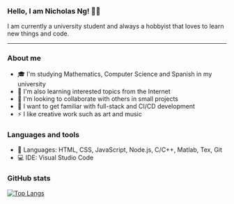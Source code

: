 ### Hello, I am Nicholas Ng! 👋🏻
I am currently a university student and always a hobbyist that loves to learn new things and code.

<hr />

### About me
- 🎓 I'm studying Mathematics, Computer Science and Spanish in my university
- 🌱 I'm also learning interested topics from the Internet
- 👯 I'm looking to collaborate with others in small projects
- 🥅 I want to get familiar with full-stack and CI/CD development
- ⚡ I like creative work such as art and music

### Languages and tools
- 📖 Languages: HTML, CSS, JavaScript, Node.js, C/C++, Matlab, Tex, Git
- 💻 IDE: Visual Studio Code

### GitHub stats
[![Top Langs](https://github-readme-stats.vercel.app/api/top-langs/?username=onenylxus&theme=dark&layout=compact)](https://github.com/anuraghazra/github-readme-stats)
